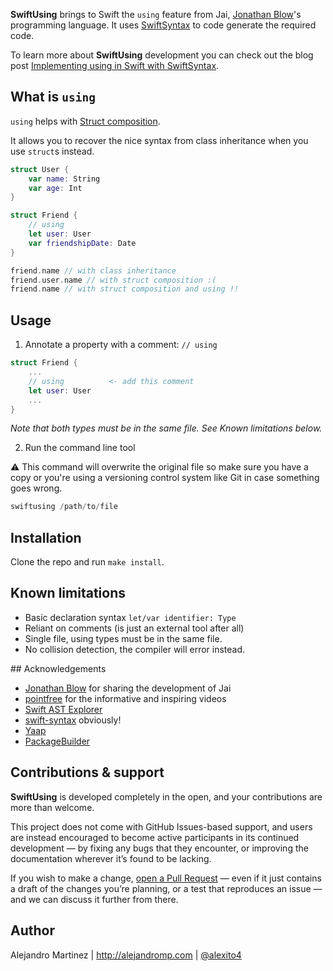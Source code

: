 **SwiftUsing** brings to Swift the `using` feature from Jai, [Jonathan Blow](https://twitter.com/Jonathan_Blow)'s programming language. It uses [SwiftSyntax](https://github.com/apple/swift-syntax) to code generate the required code.

To learn more about **SwiftUsing** development you can check out the blog post [Implementing using in Swift with SwiftSyntax](http://alejandromp.com/blog/2019/04/22/implementing-using-in-swift-with-swiftsyntax/).

## What is `using`

`using` helps with [Struct composition](https://alejandromp.com/blog/2018/02/03/using-structs-swift-jai-oop/).

It allows you to recover the nice syntax from class inheritance when you use `struct`s instead.

```swift
struct User {
    var name: String
    var age: Int
}

struct Friend {
    // using
    let user: User
    var friendshipDate: Date
}

friend.name // with class inheritance
friend.user.name // with struct composition :(
friend.name // with struct composition and using !!
```

## Usage

1. Annotate a property with a comment: `// using`

```swift
struct Friend {
    ...
    // using          <- add this comment
    let user: User
    ...
}
```

*Note that both types must be in the same file. See Known limitations below.*

2. Run the command line tool

⚠️ This command will overwrite the original file so make sure you have a copy or you're using a versioning control system like Git in case something goes wrong.

```swift
swiftusing /path/to/file
```

## Installation

Clone the repo and run `make install`.

## Known limitations

- Basic declaration syntax `let/var identifier: Type`
- Reliant on comments (is just an external tool after all)
- Single file, using types must be in the same file.
- No collision detection, the compiler will error instead.

## Acknowledgements

- [Jonathan Blow](https://twitter.com/Jonathan_Blow) for sharing the development of Jai
- [pointfree](https://www.pointfree.co/episodes/ep53-swift-syntax-enum-properties) for the informative and inspiring videos
- [Swift AST Explorer](https://swift-ast-explorer.kishikawakatsumi.com)
- [swift-syntax](https://github.com/apple/swift-syntax) obviously!
- [Yaap](https://github.com/hartbit/Yaap)
- [PackageBuilder](https://github.com/pixyzehn/PackageBuilder)

## Contributions & support

**SwiftUsing** is developed completely in the open, and your contributions are more than welcome.

This project does not come with GitHub Issues-based support, and users are instead encouraged to become active participants in its continued development — by fixing any bugs that they encounter, or improving the documentation wherever it’s found to be lacking.

If you wish to make a change, [open a Pull Request](https://github.com/alexito4/SwiftUsing/pull/new) — even if it just contains a draft of the changes you’re planning, or a test that reproduces an issue — and we can discuss it further from there.

## Author

Alejandro Martinez | http://alejandromp.com | [@alexito4](https://twitter.com/alexito4)